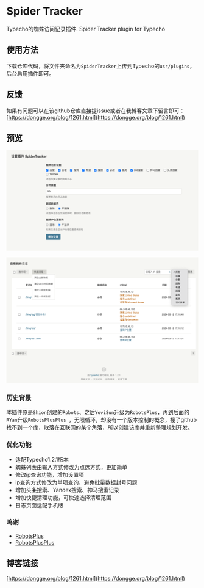 # Spider Tracker

Typecho的蜘蛛访问记录插件. Spider Tracker plugin for Typecho

## 使用方法

下载仓库代码，将文件夹命名为`SpiderTracker`上传到Typecho的`usr/plugins`，后台启用插件即可。

## 反馈

如果有问题可以在该github仓库直接提issue或者在我博客文章下留言即可：[https://dongge.org/blog/1261.html](https://dongge.org/blog/1261.html)

## 预览

![](./pre1.png)

![](./pre2.png)

### 历史背景

本插件原是`Shion`创建的`Robots`、之后`YoviSun`升级为`RobotsPlus`，再到后面的`RYan`升级`RobotsPlusPlus `，无限循环，却没有一个版本控制的概念，搜了github找不到一个库，散落在互联网的某个角落，所以创建该库并重新整理规划开发。


### 优化功能

* 适配Typecho1.2.1版本
* 蜘蛛列表由输入方式修改为点选方式，更加简单
* 修改ip查询功能，增加设置项
* ip查询方式修改为单项查询，避免批量数据封号问题
* 增加头条搜索、Yandex搜索、神马搜索记录
* 增加快捷清理功能，可快速选择清理范围
* 日志页面适配手机版

### 鸣谢

* [RobotsPlus](https://www.yovisun.com/archive/typecho-plugin-robotsplus.html)
* [RobotsPlusPlus](https://xiamp.net/archives/typecho-spider-visit-record-plugin-enhanced-enhanced-version-RobotsPlusPlus.html)

## 博客链接

[https://dongge.org/blog/1261.html](https://dongge.org/blog/1261.html)
